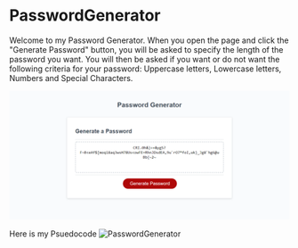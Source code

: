 # PasswordGenerator

Welcome to my Password Generator. When you open the page and click the "Generate Password" button, you will be asked to specify the length of the password you want. You will then be asked if you want or do not want the following criteria for your password: Uppercase letters, Lowercase letters, Numbers and Special Characters. 

![PasswordGenerator](https://raw.githubusercontent.com/rsaad86/PasswordGenerator/main/myPasswordGenerator.png)

Here is my Psuedocode
![PasswordGenerator](https://app.diagrams.net/#G1G3Nk5pp8emfLMhvBV0FyjzOjFRmgYjur)
